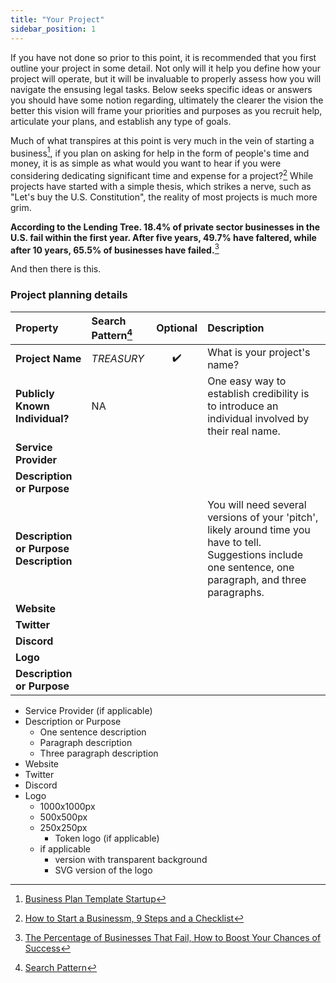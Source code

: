 ```yaml
---
title: "Your Project"
sidebar_position: 1
---
```


If you have not done so prior to this point, it is recommended that you first outline your project in some detail. Not only will it help you define how your project will operate, but it will be invaluable to properly assess how you will navigate the ensusing legal tasks. Below seeks specific ideas or answers you should have some notion regarding, ultimately the clearer the vision the better this vision will frame your priorities and purposes as you recruit help, articulate your plans, and establish any type of goals.

Much of what transpires at this point is very much in the vein of starting a business[^1], if you plan on asking for help in the form of people's time and money, it is as simple as what would you want to hear if you were considering dedicating significant time and expense for a project?[^2] While projects have started with a simple thesis, which strikes a nerve, such as "Let's buy the U.S. Constitution", the reality of most projects is much more grim.

**According to the Lending Tree. 18.4% of private sector businesses in the U.S. fail within the first year. After five years, 49.7% have faltered, while after 10 years, 65.5% of businesses have failed.**[^3]

And then there is this.

### Project planning details

| Property                               | Search Pattern[^4] |      Optional      | Description                                                                                                                                                 |
| :------------------------------------- | :----------------- | :----------------: | :---------------------------------------------------------------------------------------------------------------------------------------------------------- |
| **Project Name**                       | _TREASURY_         | :heavy_check_mark: | What is your project's name?                                                                                                                                |
| **Publicly Known Individual?**         | NA                 |                    | One easy way to establish credibility is to introduce an individual involved by their real name.                                                            |
| **Service Provider**                   |                    |                    |                                                                                                                                                             |
| **Description or Purpose**             |                    |                    |                                                                                                                                                             |
| **Description or Purpose Description** |                    |                    | You will need several versions of your 'pitch', likely around time you have to tell. Suggestions include one sentence, one paragraph, and three paragraphs. |
| **Website**                            |                    |                    |                                                                                                                                                             |
| **Twitter**                            |                    |                    |                                                                                                                                                             |
| **Discord**                            |                    |                    |                                                                                                                                                             |
| **Logo**                               |                    |                    |                                                                                                                                                             |
| **Description or Purpose**             |                    |                    |                                                                                                                                                             |


-   Service Provider (if applicable)
-   Description or Purpose
    -   One sentence description
    -   Paragraph description
    -   Three paragraph description
-   Website
-   Twitter
-   Discord
-   Logo
    -   1000x1000px
    -   500x500px
    -   250x250px
        -   Token logo (if applicable)
    -   if applicable
        -   version with transparent background
        -   SVG version of the logo

[^1]: [Business Plan Template Startup](https://www.score.org/resource/business-plan-template-startup-business)
[^2]: [How to Start a Businessm, 9 Steps and a Checklist](https://www.lendingtree.com/business/starting/)
[^3]: [The Percentage of Businesses That Fail, How to Boost Your Chances of Success](https://www.lendingtree.com/business/small/failure-rate/#:~:text=Methodology-,Key%20findings,65.5%25%20of%20businesses%20have%20failed.)
[^4]: [Search Pattern](./)

